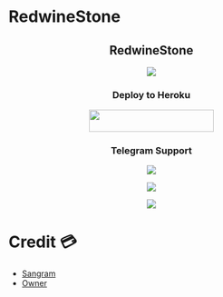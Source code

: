# RedwineStone

<h2 align="center">
    RedwineStone
</h2>

<p align="center">
  <img src="https://graph.org//file/a13e4c752de41e430da5d.jpg">
</p>



<h3 align="center">
    Deploy to Heroku
</h3>

<p align="center"><a href="https://dashboard.heroku.com/new?template=https://github.com/the-stonex/RedwineStone"> <img src="https://img.shields.io/badge/Deploy%20On%20Heroku-black?style=for-the-badge&logo=heroku" width="220" height="38.45"/></a></p>


<h3 align="center">
    Telegram Support 
</h3>

<p align="center">
<a href="https://t.me/+mh-rd8OnnC8zNDc1"><img src="https://img.shields.io/badge/-Support%20Group-blue.svg?style=for-the-badge&logo=Telegram"></a>
</p>

<p align="center">
<a href="https://t.me/+25ycpMEBd7QwMzg1"><img src="https://img.shields.io/badge/-Support%20Channel-blue.svg?style=for-the-badge&logo=Telegram"></a>
</p>

<p align="center">
<a href="https://telegram.me/Red_Wine_Op"><img src="https://img.shields.io/badge/-Chatting%20Group-blue.svg?style=for-the-badge&logo=Telegram"></a>
</p>


# Credit 💳
- [Sangram](https://t.me/Kalakar_Sangram)
- [Owner](https://t.me/Dadu10x)
